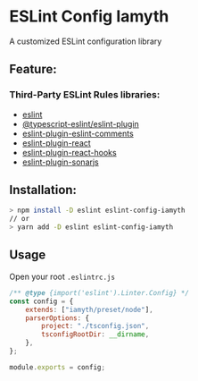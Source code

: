 # **ESLint Config Iamyth**

A customized ESLint configuration library

## Feature:

### Third-Party ESLint Rules libraries:

-   [eslint](https://github.com/eslint/eslint)
-   [@typescript-eslint/eslint-plugin](https://github.com/typescript-eslint/typescript-eslint/tree/master/packages/eslint-plugin)
-   [eslint-plugin-eslint-comments](https://github.com/mysticatea/eslint-plugin-eslint-comments)
-   [eslint-plugin-react](https://github.com/yannickcr/eslint-plugin-react)
-   [eslint-plugin-react-hooks](https://github.com/facebook/react/tree/master/packages/eslint-plugin-react-hooks)
-   [eslint-plugin-sonarjs](https://github.com/SonarSource/eslint-plugin-sonarjs)

## Installation:

```zsh
> npm install -D eslint eslint-config-iamyth
// or
> yarn add -D eslint eslint-config-iamyth
```

## Usage

Open your root `.eslintrc.js`

```js
/** @type {import('eslint').Linter.Config} */
const config = {
    extends: ["iamyth/preset/node"],
    parserOptions: {
        project: "./tsconfig.json",
        tsconfigRootDir: __dirname,
    },
};

module.exports = config;
```
